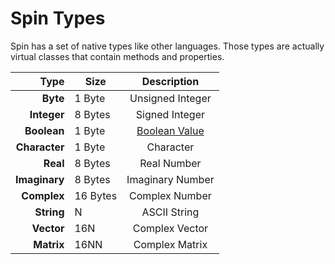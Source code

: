 
# Spin Types

Spin has a set of native types like other languages.
Those types are actually virtual classes that
contain methods and properties.

|          Type | Size       | Description      |
|--------------:|------------|:----------------:|
|      **Byte** | 1 Byte   | Unsigned Integer |
|   **Integer** | 8 Bytes  | Signed Integer   |
| **Boolean** | 1 Byte | [Boolean Value](Types/Boolean.md) |
| **Character** | 1 Byte   | Character        |
|      **Real** | 8 Bytes  | Real Number      |
| **Imaginary** | 8 Bytes  | Imaginary Number |
|   **Complex** | 16 Bytes | Complex Number   |
|    **String** | N        | ASCII String     |
|    **Vector** | 16N      | Complex Vector   |
|    **Matrix** | 16NN    | Complex Matrix   |
